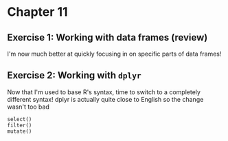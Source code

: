 # Chapter 11
## Exercise 1: Working with data frames (review)
I'm now much better at quickly focusing in on specific parts of data frames!

## Exercise 2: Working with `dplyr`
Now that I'm used to base R's syntax, time to switch to a completely different syntax!
dplyr is actually quite close to English so the change wasn't too bad
```
select()
filter()
mutate()
```
